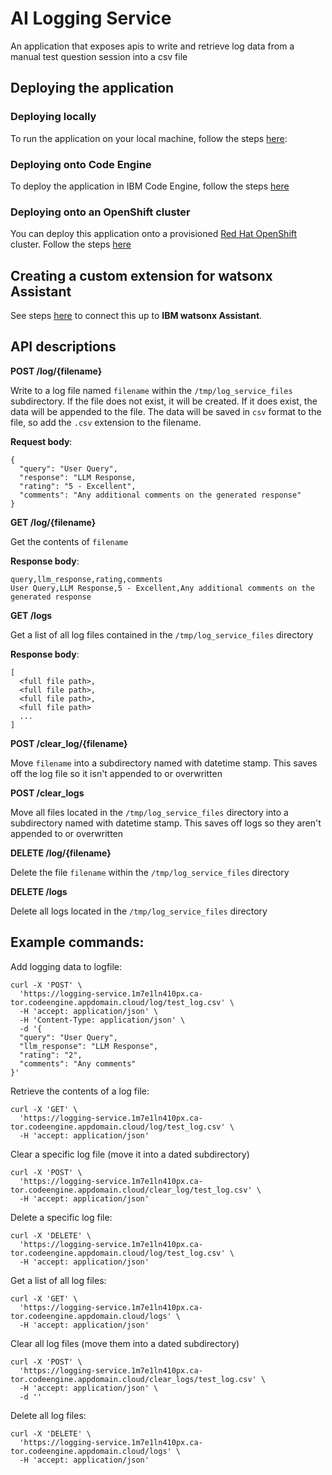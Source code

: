 # AI Logging Service
An application that exposes apis to write and retrieve log data from a manual test question session into a csv file

## Deploying the application

### Deploying locally

To run the application on your local machine, follow the steps [here](./LOCAL_DEPLOY.md):

### Deploying onto Code Engine

To deploy the application in IBM Code Engine, follow the steps [here](./CODE_ENGINE_DEPLOY.md)

### Deploying onto an OpenShift cluster

You can deploy this application onto a provisioned [Red Hat OpenShift](https://cloud.ibm.com/docs/openshift?topic=openshift-getting-started) cluster. Follow the steps [here](./OPENSHIFT_DEPLOY.md)

## Creating a custom extension for watsonx Assistant

See steps [here](./WXA.md) to connect this up to **IBM watsonx Assistant**.

## API descriptions

**POST /log/{filename}**

Write to a log file named `filename` within the `/tmp/log_service_files` subdirectory. If the file does not exist, it will be created. If it does exist, the data will be appended to the file.  The data will be saved in `csv` format to the file, so add the `.csv` extension to the filename.

**Request body**:
```
{
  "query": "User Query",
  "response": "LLM Response,
  "rating": "5 - Excellent",
  "comments": "Any additional comments on the generated response"
}
```
**GET /log/{filename}**

Get the contents of `filename`

**Response body**:
```
query,llm_response,rating,comments
User Query,LLM Response,5 - Excellent,Any additional comments on the generated response
```

**GET /logs**

Get a list of all log files contained in the `/tmp/log_service_files` directory

**Response body**:
```
[ 
  <full file path>, 
  <full file path>, 
  <full file path>, 
  <full file path>
  ...
]
```

**POST /clear_log/{filename}**

Move `filename` into a subdirectory named with datetime stamp. This saves off the log file so it isn't appended to or overwritten

**POST /clear_logs**

Move all files located in the `/tmp/log_service_files` directory into a subdirectory named with datetime stamp. This saves off logs so they aren't appended to or overwritten

**DELETE /log/{filename}**

Delete the file `filename` within the `/tmp/log_service_files` directory

**DELETE /logs**

Delete all logs located in the `/tmp/log_service_files` directory

## Example commands: 
Add logging data to logfile: 
```
curl -X 'POST' \
  'https://logging-service.1m7e1ln410px.ca-tor.codeengine.appdomain.cloud/log/test_log.csv' \
  -H 'accept: application/json' \
  -H 'Content-Type: application/json' \
  -d '{
  "query": "User Query",
  "llm_response": "LLM Response",
  "rating": "2",
  "comments": "Any comments"
}'
```
Retrieve the contents of a log file:
```
curl -X 'GET' \
  'https://logging-service.1m7e1ln410px.ca-tor.codeengine.appdomain.cloud/log/test_log.csv' \
  -H 'accept: application/json'
```
Clear a specific log file (move it into a dated subdirectory)
```
curl -X 'POST' \
  'https://logging-service.1m7e1ln410px.ca-tor.codeengine.appdomain.cloud/clear_log/test_log.csv' \
  -H 'accept: application/json'
```
Delete a specific log file:
```
curl -X 'DELETE' \
  'https://logging-service.1m7e1ln410px.ca-tor.codeengine.appdomain.cloud/log/test_log.csv' \
  -H 'accept: application/json'
```
Get a list of all log files:
```
curl -X 'GET' \
  'https://logging-service.1m7e1ln410px.ca-tor.codeengine.appdomain.cloud/logs' \
  -H 'accept: application/json'
```
Clear all log files (move them into a dated subdirectory)
```
curl -X 'POST' \
  'https://logging-service.1m7e1ln410px.ca-tor.codeengine.appdomain.cloud/clear_logs/test_log.csv' \
  -H 'accept: application/json' \
  -d ''
```
Delete all log files:
```
curl -X 'DELETE' \
  'https://logging-service.1m7e1ln410px.ca-tor.codeengine.appdomain.cloud/logs' \
  -H 'accept: application/json'
```


